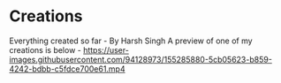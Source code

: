 # Creations
Everything created so far - 
By Harsh Singh
A preview of one of my creations is below - 
https://user-images.githubusercontent.com/94128973/155285880-5cb05623-b859-4242-bdbb-c5fdce700e61.mp4
